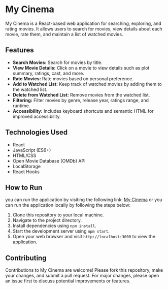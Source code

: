 # My Cinema

My Cinema is a React-based web application for searching, exploring, and rating movies. It allows users to search for movies, view details about each movie, rate them, and maintain a list of watched movies.

## Features

- **Search Movies:** Search for movies by title.
- **View Movie Details:** Click on a movie to view details such as plot summary, ratings, cast, and more.
- **Rate Movies:** Rate movies based on personal preference.
- **Add to Watched List:** Keep track of watched movies by adding them to the watched list.
- **Delete from Watched List:** Remove movies from the watched list.
- **Filtering:** Filter movies by genre, release year, ratings range, and runtime.
- **Accessibility:** Includes keyboard shortcuts and semantic HTML for improved accessibility.

## Technologies Used

- React
- JavaScript (ES6+)
- HTML/CSS
- Open Movie Database (OMDb) API
- LocalStorage
- React Hooks

## How to Run

you can run the application by visiting the following link: [My Cinema](https://mycinema-app.netlify.app/)
or you can run the application locally by following the steps below:

1. Clone this repository to your local machine.
2. Navigate to the project directory.
3. Install dependencies using `npm install`.
4. Start the development server using `npm start`.
5. Open your web browser and visit `http://localhost:3000` to view the application.

## Contributing

Contributions to My Cinema are welcome! Please fork this repository, make your changes, and submit a pull request. For major changes, please open an issue first to discuss potential improvements or features.

